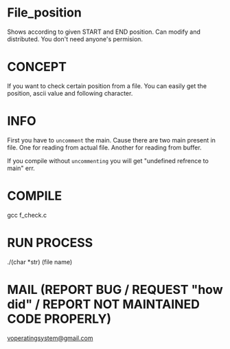 # File_position
Shows according to given START and END position.
Can modify and distributed. You don't need anyone's permision.

# CONCEPT
If you want to check certain position from a file. You can easily get the position, ascii value and following character.

# INFO
First you have to `uncomment` the main.
Cause there are two main present in file.
One for reading from actual file.
Another for reading from buffer.

If you compile without `uncommenting` you will get "undefined refrence to main" err.

# COMPILE
gcc f_check.c

# RUN PROCESS
./(char *str) (file name)

# MAIL (REPORT BUG / REQUEST "how did" / REPORT NOT MAINTAINED CODE PROPERLY)
voperatingsystem@gmail.com
